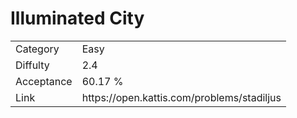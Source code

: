 # Illuminated City

<table>
    <tr>
        <td>Category</td>
        <td>Easy</td>
    </tr>
    <tr>
        <td>Diffulty</td>
        <td>2.4</td>
    </tr>
    <tr>
        <td>Acceptance</td>
        <td>60.17 %</td>
    </tr>
    <tr>
        <td>Link</td>
        <td>https://open.kattis.com/problems/stadiljus</td>
    </tr>
</table>